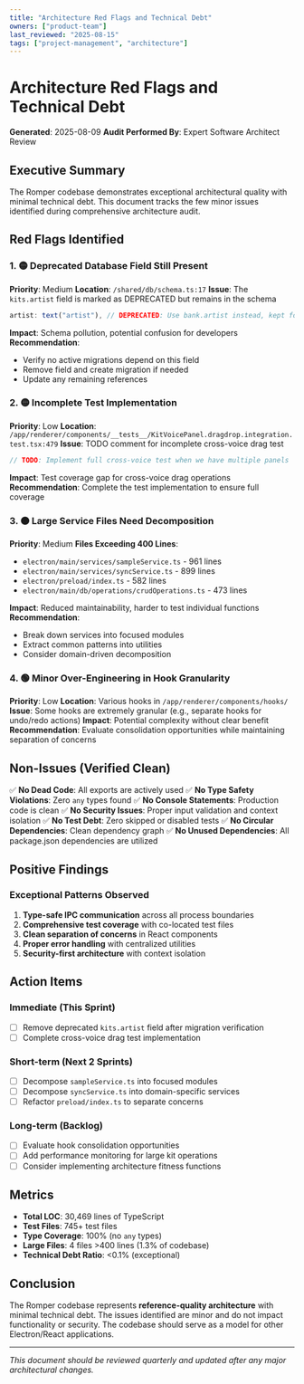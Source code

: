 ```yaml
---
title: "Architecture Red Flags and Technical Debt"
owners: ["product-team"]
last_reviewed: "2025-08-15"
tags: ["project-management", "architecture"]
---
```


# Architecture Red Flags and Technical Debt

**Generated**: 2025-08-09
**Audit Performed By**: Expert Software Architect Review

## Executive Summary

The Romper codebase demonstrates exceptional architectural quality with minimal technical debt. This document tracks the few minor issues identified during comprehensive architecture audit.

## Red Flags Identified

### 1. 🟡 Deprecated Database Field Still Present
**Priority**: Medium
**Location**: `/shared/db/schema.ts:17`
**Issue**: The `kits.artist` field is marked as DEPRECATED but remains in the schema
```typescript
artist: text("artist"), // DEPRECATED: Use bank.artist instead, kept for migration
```
**Impact**: Schema pollution, potential confusion for developers
**Recommendation**: 
- Verify no active migrations depend on this field
- Remove field and create migration if needed
- Update any remaining references

### 2. 🟡 Incomplete Test Implementation
**Priority**: Low
**Location**: `/app/renderer/components/__tests__/KitVoicePanel.dragdrop.integration.test.tsx:479`
**Issue**: TODO comment for incomplete cross-voice drag test
```typescript
// TODO: Implement full cross-voice test when we have multiple panels
```
**Impact**: Test coverage gap for cross-voice drag operations
**Recommendation**: Complete the test implementation to ensure full coverage

### 3. 🟠 Large Service Files Need Decomposition
**Priority**: Medium
**Files Exceeding 400 Lines**:
- `electron/main/services/sampleService.ts` - 961 lines
- `electron/main/services/syncService.ts` - 899 lines
- `electron/preload/index.ts` - 582 lines
- `electron/main/db/operations/crudOperations.ts` - 473 lines

**Impact**: Reduced maintainability, harder to test individual functions
**Recommendation**:
- Break down services into focused modules
- Extract common patterns into utilities
- Consider domain-driven decomposition

### 4. 🟢 Minor Over-Engineering in Hook Granularity
**Priority**: Low
**Location**: Various hooks in `/app/renderer/components/hooks/`
**Issue**: Some hooks are extremely granular (e.g., separate hooks for undo/redo actions)
**Impact**: Potential complexity without clear benefit
**Recommendation**: Evaluate consolidation opportunities while maintaining separation of concerns

## Non-Issues (Verified Clean)

✅ **No Dead Code**: All exports are actively used
✅ **No Type Safety Violations**: Zero `any` types found
✅ **No Console Statements**: Production code is clean
✅ **No Security Issues**: Proper input validation and context isolation
✅ **No Test Debt**: Zero skipped or disabled tests
✅ **No Circular Dependencies**: Clean dependency graph
✅ **No Unused Dependencies**: All package.json dependencies are utilized

## Positive Findings

### Exceptional Patterns Observed
1. **Type-safe IPC communication** across all process boundaries
2. **Comprehensive test coverage** with co-located test files
3. **Clean separation of concerns** in React components
4. **Proper error handling** with centralized utilities
5. **Security-first architecture** with context isolation

## Action Items

### Immediate (This Sprint)
- [ ] Remove deprecated `kits.artist` field after migration verification
- [ ] Complete cross-voice drag test implementation

### Short-term (Next 2 Sprints)
- [ ] Decompose `sampleService.ts` into focused modules
- [ ] Decompose `syncService.ts` into domain-specific services
- [ ] Refactor `preload/index.ts` to separate concerns

### Long-term (Backlog)
- [ ] Evaluate hook consolidation opportunities
- [ ] Add performance monitoring for large kit operations
- [ ] Consider implementing architecture fitness functions

## Metrics

- **Total LOC**: 30,469 lines of TypeScript
- **Test Files**: 745+ test files
- **Type Coverage**: 100% (no `any` types)
- **Large Files**: 4 files >400 lines (1.3% of codebase)
- **Technical Debt Ratio**: <0.1% (exceptional)

## Conclusion

The Romper codebase represents **reference-quality architecture** with minimal technical debt. The issues identified are minor and do not impact functionality or security. The codebase should serve as a model for other Electron/React applications.

---

_This document should be reviewed quarterly and updated after any major architectural changes._